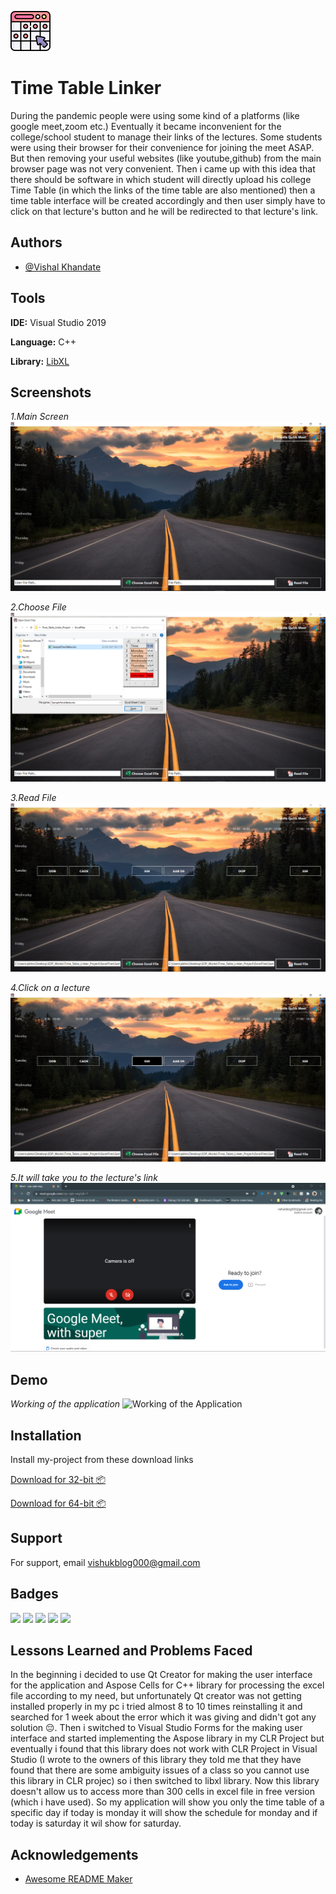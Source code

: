 ![Logo](https://raw.githubusercontent.com/vkinsane/Time-Table-Linker-SDP-SY-SEM2/master/Assets/timetable_64px.png)

# Time Table Linker

During the pandemic people were using some kind of a platforms (like google meet,zoom etc.)
Eventually it became inconvenient for the college/school student to manage their links of the lectures.
Some students were using their browser for their convenience for joining the meet ASAP.
But then removing your useful websites (like youtube,github) from the main browser page was not very convenient.
Then i came up with this idea that there should be software in which student will directly upload his college Time Table (in which the links of the time table are also mentioned) then a time table interface will be created accordingly
and then user simply have to click on that lecture's button and he will be redirected to that lecture's link.

## Authors

- [@Vishal Khandate](https://github.com/vkinsane)

## Tools

**IDE:** Visual Studio 2019

**Language:** C++

**Library:** [LibXL](https://www.libxl.com/)

## Screenshots

_1.Main Screen_
![Main Screen](https://raw.githubusercontent.com/vkinsane/Time-Table-Linker-SDP-SY-SEM2/master/Assets/AppWorking/MainScreen.PNG)

_2.Choose File_
![Choose File](https://raw.githubusercontent.com/vkinsane/Time-Table-Linker-SDP-SY-SEM2/master/Assets/AppWorking/ChooseFile.PNG)

_3.Read File_
![Read File](https://raw.githubusercontent.com/vkinsane/Time-Table-Linker-SDP-SY-SEM2/master/Assets/AppWorking/ReadFile.PNG)

_4.Click on a lecture_
![Choose Lecture](https://raw.githubusercontent.com/vkinsane/Time-Table-Linker-SDP-SY-SEM2/master/Assets/AppWorking/ChooseLecture.png)

_5.It will take you to the lecture's link_
![Redirects to Lecture's Link](https://raw.githubusercontent.com/vkinsane/Time-Table-Linker-SDP-SY-SEM2/master/Assets/AppWorking/ToLectLink.PNG)

## Demo

_Working of the application_
![Working of the Application](https://github.com/vkinsane/Time-Table-Linker-SDP-SY-SEM2/blob/master/Assets/AppWorking/TimeTableLinker1.5x.gif)

## Installation

Install my-project from these download links

[Download for 32-bit 📦](https://drive.google.com/uc?id=1hxsgA5wGAeQbytD1UCYd0a0vRW9H1MRd&export=download)

[Download for 64-bit 📦](https://drive.google.com/uc?id=1_T2F2EYzMxb3h-EjJ_Jt8cHYB_EZHh7a&export=download)

## Support

For support, email vishukblog000@gmail.com

## Badges

![](https://img.shields.io/badge/-college%20project-brightgreen)
![](https://img.shields.io/badge/-innovative-blue)
![](https://img.shields.io/badge/-software-orange)
![](https://img.shields.io/badge/-development-lightgrey)
![](https://img.shields.io/badge/-C%2B%2B-blue)

## Lessons Learned and Problems Faced

In the beginning i decided to use Qt Creator for making the user interface for the application and Aspose Cells for C++ library for processing the excel file according to my need, but unfortunately Qt creator was not getting installed properly in my pc i tried almost 8 to 10 times reinstalling it and searched for 1 week about the error which it was giving and didn't got any solution 😔.
Then i switched to Visual Studio Forms for the making user interface and started implementing the Aspose library in my CLR Project but eventually i found that this library does not work with CLR Project in Visual Studio (I wrote to the owners of this library they told me that they have found that there are some ambiguity issues of a class so you cannot use this library in CLR projec) so i then switched to libxl library.
Now this library doesn't allow us to access more than 300 cells in excel file in free version (which i have used).
So my application will show you only the time table of a specific day if today is monday it will show the schedule for monday and if today is saturday it wil show for saturday.

## Acknowledgements

- [Awesome README Maker](https://readme.so/editor)
